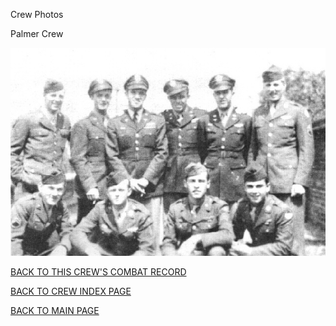 
Crew Photos






 




Palmer Crew  
  

![](Palmer.jpg)
  
  

[BACK TO THIS CREW'S COMBAT RECORD](ValorToVictory/crews/Palmer.md)  

[BACK TO CREW INDEX PAGE](ValorToVictory/000crews.md)  

[BACK TO MAIN PAGE](ValorToVictory/index.html)


